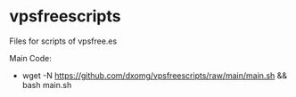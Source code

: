 # vpsfreescripts
Files for scripts of vpsfree.es

Main Code:

- wget -N https://github.com/dxomg/vpsfreescripts/raw/main/main.sh && bash main.sh
